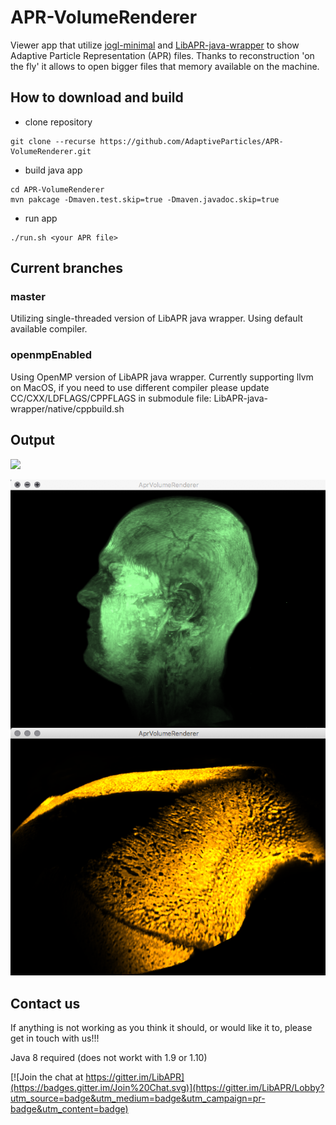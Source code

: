 # APR-VolumeRenderer

Viewer app that utilize [jogl-minimal](https://github.com/tpietzsch/jogl-minimal.git) and [LibAPR-java-wrapper](https://github.com/krzysg/LibAPR-java-wrapper) to show Adaptive Particle Representation (APR) files. Thanks to reconstruction 'on the fly' it allows to open bigger files that memory available on the machine.

## How to download and build
* clone repository
```
git clone --recurse https://github.com/AdaptiveParticles/APR-VolumeRenderer.git
```
* build java app
```
cd APR-VolumeRenderer
mvn pakcage -Dmaven.test.skip=true -Dmaven.javadoc.skip=true
```
* run app
```
./run.sh <your APR file>
```

## Current branches
### master
Utilizing single-threaded version of LibAPR java wrapper. Using default available compiler.
### openmpEnabled
Using OpenMP version of LibAPR java wrapper. Currently supporting llvm on MacOS, if you need to use different compiler please update CC/CXX/LDFLAGS/CPPFLAGS in submodule file:
LibAPR-java-wrapper/native/cppbuild.sh

## Output
<img src="./doc/movieSmallNormalized.gif?raw=true">

![skull and head images](doc/example.png/?raw=true)


## Contact us

If anything is not working as you think it should, or would like it to, please get in touch with us!!!


Java 8 required (does not workt with 1.9 or 1.10)


[![Join the chat at https://gitter.im/LibAPR](https://badges.gitter.im/Join%20Chat.svg)](https://gitter.im/LibAPR/Lobby?utm_source=badge&utm_medium=badge&utm_campaign=pr-badge&utm_content=badge)
